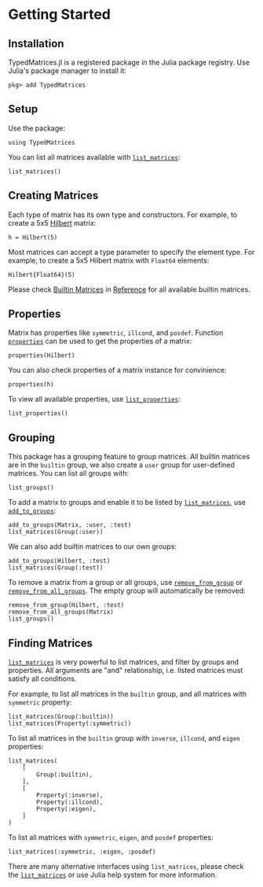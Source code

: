 # Getting Started

## Installation

TypedMatrices.jl is a registered package in the Julia package registry. Use Julia's package manager to install it:

```julia-repl
pkg> add TypedMatrices
```

## Setup

Use the package:

```@repl getting-started
using TypedMatrices
```

You can list all matrices available with [`list_matrices`](@ref):

```@repl getting-started
list_matrices()
```

## Creating Matrices

Each type of matrix has its own type and constructors. For example, to create a 5x5 [Hilbert](@ref) matrix:

```@repl getting-started
h = Hilbert(5)
```

Most matrices can accept a type parameter to specify the element type. For example, to create a 5x5 Hilbert matrix with `Float64` elements:

```@repl getting-started
Hilbert{Float64}(5)
```

Please check [Builtin Matrices](@ref) in [Reference](@ref) for all available builtin matrices.

## Properties

Matrix has properties like `symmetric`, `illcond`, and `posdef`. Function [`properties`](@ref) can be used to get the properties of a matrix:

```@repl getting-started
properties(Hilbert)
```

You can also check properties of a matrix instance for convinience:

```@repl getting-started
properties(h)
```

To view all available properties, use [`list_properties`](@ref):

```@repl getting-started
list_properties()
```

## Grouping

This package has a grouping feature to group matrices. All builtin matrices are in the `builtin` group, we also create a `user` group for user-defined matrices. You can list all groups with:

```@repl getting-started
list_groups()
```

To add a matrix to groups and enable it to be listed by [`list_matrices`](@ref), use [`add_to_groups`](@ref):

```@repl getting-started
add_to_groups(Matrix, :user, :test)
list_matrices(Group(:user))
```

We can also add builtin matrices to our own groups:

```@repl getting-started
add_to_groups(Hilbert, :test)
list_matrices(Group(:test))
```

To remove a matrix from a group or all groups, use [`remove_from_group`](@ref) or [`remove_from_all_groups`](@ref). The empty group will automatically be removed:

```@repl getting-started
remove_from_group(Hilbert, :test)
remove_from_all_groups(Matrix)
list_groups()
```

## Finding Matrices

[`list_matrices`](@ref) is very powerful to list matrices, and filter by groups and properties. All arguments are "and" relationship, i.e. listed matrices must satisfy all conditions.

For example, to list all matrices in the `builtin` group, and all matrices with `symmetric` property:

```@repl getting-started
list_matrices(Group(:builtin))
list_matrices(Property(:symmetric))
```

To list all matrices in the `builtin` group with `inverse`, `illcond`, and `eigen` properties:

```@repl getting-started
list_matrices(
    [
        Group(:builtin),
    ],
    [
        Property(:inverse),
        Property(:illcond),
        Property(:eigen),
    ]
)
```

To list all matrices with `symmetric`, `eigen`, and `posdef` properties:

```@repl getting-started
list_matrices(:symmetric, :eigen, :posdef)
```

There are many alternative interfaces using `list_matrices`, please check the [`list_matrices`](@ref) or use Julia help system for more information.
